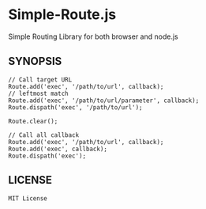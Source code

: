 Simple-Route.js
=================

Simple Routing Library for both browser and node.js

SYNOPSIS
--------

	// Call target URL
	Route.add('exec', '/path/to/url', callback);
	// leftmost match
	Route.add('exec', '/path/to/url/parameter', callback);
	Route.dispath('exec', '/path/to/url');

	Route.clear();

	// Call all callback
	Route.add('exec', '/path/to/url', callback);
	Route.add('exec', callback);
	Route.dispath('exec');

LICENSE
-------

	MIT License
